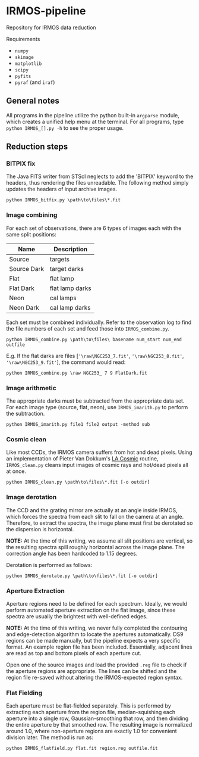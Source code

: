 IRMOS-pipeline
==============

Repository for IRMOS data reduction

Requirements
* ```numpy```
* ```skimage```
* ```matplotlib```
* ```scipy```
* ```pyfits```
* ```pyraf``` (and ```iraf```)

## General notes
All programs in the pipeline utilize the python built-in ```argparse``` module, which creates a unified help menu at the terminal.  For all programs, type ```python IRMOS_[].py -h``` to see the proper usage.

## Reduction steps
### BITPIX fix
The Java FITS writer from STScI neglects to add the 'BITPIX' keyword to the headers, thus rendering the files unreadable.  The following method simply updates the headers of input archive images.

```python IRMOS_bitfix.py \path\to\files\*.fit```

### Image combining
For each set of observations, there are 6 types of images each with the same split positions:

| Name | Description |
| ------- | ----- |
| Source | targets |
| Source Dark | target darks |
| Flat | flat lamp |
| Flat Dark | flat lamp darks |
| Neon | cal lamps |
| Neon Dark | cal lamp darks |

Each set must be combined individually. Refer to the observation log to find the file numbers of each set and feed those into ```IRMOS_combine.py```.

```python IRMOS_combine.py \path\to\files\ basename num_start num_end outfile```

E.g. If the flat darks are files [```'\raw\NGC253_7.fit'```, ```'\raw\NGC253_8.fit'```, ```'\raw\NGC253_9.fit'```], the command would read:

```python IRMOS_combine.py \raw NGC253_ 7 9 FlatDark.fit```

### Image arithmetic
The appropriate darks must be subtracted from the appropriate data set.  For each image type (source, flat, neon), use ```IRMOS_imarith.py``` to perform the subtraction.

```python IRMOS_imarith.py file1 file2 output -method sub```

### Cosmic clean
Like most CCDs, the IRMOS camera suffers from hot and dead pixels.  Using an implementation of Pieter Van Dokkum's [LA Cosmic](http://www.astro.yale.edu/dokkum/lacosmic/) routine, ```IRMOS_clean.py``` cleans input images of cosmic rays and hot/dead pixels all at once.

```python IRMOS_clean.py \path\to\files\*.fit [-o outdir]```

### Image derotation
The CCD and the grating mirror are actually at an angle inside IRMOS, which forces the spectra from each slit to fall on the camera at an angle. Therefore, to extract the spectra, the image plane must first be derotated so the dispersion is horizontal.

**NOTE:** At the time of this writing, we assume all slit positions are vertical, so the resulting spectra spill roughly horizontal across the image plane. The correction angle has been hardcoded to 1.15 degrees.

Derotation is performed as follows:

```python IRMOS_derotate.py \path\to\files\*.fit [-o outdir]```

### Aperture Extraction
Aperture regions need to be defined for each spectrum. Ideally, we would perform automated aperture extraction on the flat image, since these spectra are usually the brightest with well-defined edges.

**NOTE:** At the time of this writing, we never fully completed the contouring and edge-detection algorithm to locate the apertures automatically.  DS9 regions can be made manually, but the pipeline expects a very specific format. An example region file has been included. Essentially, adjacent lines are read as top and bottom pixels of each aperture cut.

Open one of the source images and load the provided ```.reg``` file to check if the aperture regions are appropriate. The lines can be shifted and the region file re-saved without altering the IRMOS-expected region syntax.

### Flat Fielding
Each aperture must be flat-fielded separately. This is performed by extracting each aperture from the region file, median-squishing each aperture into a single row, Gaussian-smoothing that row, and then dividing the entire aperture by that smoothed row.  The resulting image is normalized around 1.0, where non-aperture regions are exactly 1.0 for convenient division later.  The method is run as:

```python IRMOS_flatfield.py flat.fit region.reg outfile.fit```
